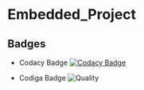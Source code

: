 # Embedded_Project
## Badges
* Codacy Badge  [![Codacy Badge](https://app.codacy.com/project/badge/Grade/2ff63a08d4fd4a1db585fdf52b17b1ce)](https://www.codacy.com/gh/Akansha-nageshwar/Embedded_Project/dashboard?utm_source=github.com&amp;utm_medium=referral&amp;utm_content=Akansha-nageshwar/Embedded_Project&amp;utm_campaign=Badge_Grade)

* Codiga Badge  ![Quality](https://api.codiga.io/project/33137/status/svg)
